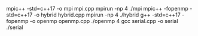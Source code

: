 mpic++ -std=c++17 -o mpi mpi.cpp          mpirun -np 4 ./mpi
mpic++ -fopenmp -std=c++17 -o hybrid hybrid.cpp     mpirun -np 4 ./hybrid
g++ -std=c++17 -fopenmp -o openmp openmp.cpp     ./openmp 4
gcc serial.cpp -o serial          ./serial



